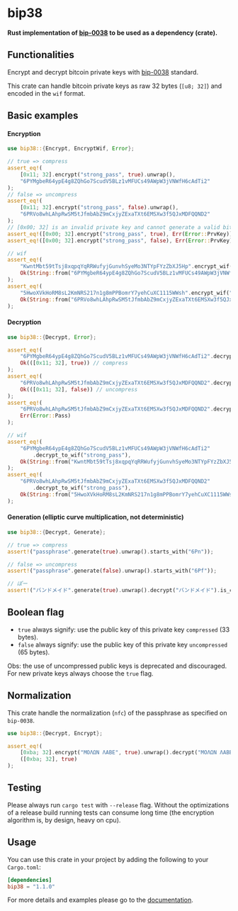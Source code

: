 bip38
=====

**Rust implementation of [bip-0038](https://github.com/bitcoin/bips/blob/master/bip-0038.mediawiki)
 to be used as a dependency (crate).**

## Functionalities

Encrypt and decrypt bitcoin private keys with
 [bip-0038](https://github.com/bitcoin/bips/blob/master/bip-0038.mediawiki) standard.

This crate can handle bitcoin private keys as raw 32 bytes (`[u8; 32]`) and encoded in the `wif`
 format.

## Basic examples

#### Encryption

```rust
use bip38::{Encrypt, EncryptWif, Error};

// true => compress
assert_eq!(
    [0x11; 32].encrypt("strong_pass", true).unwrap(),
    "6PYMgbeR64ypE4g8ZQhGo7ScudV5BLz1vMFUCs49AWpW3jVNWfH6cAdTi2"
);
// false => uncompress
assert_eq!(
    [0x11; 32].encrypt("strong_pass", false).unwrap(),
    "6PRVo8whLAhpRwSM5tJfmbAbZ9mCxjyZExaTXt6EMSXw3f5QJxMDFQQND2"
);
// [0x00; 32] is an invalid private key and cannot generate a valid bitcoin address
assert_eq!([0x00; 32].encrypt("strong_pass", true), Err(Error::PrvKey));
assert_eq!([0x00; 32].encrypt("strong_pass", false), Err(Error::PrvKey));

// wif
assert_eq!(
    "KwntMbt59tTsj8xqpqYqRRWufyjGunvhSyeMo3NTYpFYzZbXJ5Hp".encrypt_wif("strong_pass"),
    Ok(String::from("6PYMgbeR64ypE4g8ZQhGo7ScudV5BLz1vMFUCs49AWpW3jVNWfH6cAdTi2"))
);
assert_eq!(
    "5HwoXVkHoRM8sL2KmNRS217n1g8mPPBomrY7yehCuXC1115WWsh".encrypt_wif("strong_pass"),
    Ok(String::from("6PRVo8whLAhpRwSM5tJfmbAbZ9mCxjyZExaTXt6EMSXw3f5QJxMDFQQND2"))
);
```

#### Decryption

```rust
use bip38::{Decrypt, Error};

assert_eq!(
    "6PYMgbeR64ypE4g8ZQhGo7ScudV5BLz1vMFUCs49AWpW3jVNWfH6cAdTi2".decrypt("strong_pass"),
    Ok(([0x11; 32], true)) // compress
);
assert_eq!(
    "6PRVo8whLAhpRwSM5tJfmbAbZ9mCxjyZExaTXt6EMSXw3f5QJxMDFQQND2".decrypt("strong_pass"),
    Ok(([0x11; 32], false)) // uncompress
);
assert_eq!(
    "6PRVo8whLAhpRwSM5tJfmbAbZ9mCxjyZExaTXt6EMSXw3f5QJxMDFQQND2".decrypt("wrong_pass"),
    Err(Error::Pass)
);

// wif
assert_eq!(
    "6PYMgbeR64ypE4g8ZQhGo7ScudV5BLz1vMFUCs49AWpW3jVNWfH6cAdTi2"
        .decrypt_to_wif("strong_pass"),
    Ok(String::from("KwntMbt59tTsj8xqpqYqRRWufyjGunvhSyeMo3NTYpFYzZbXJ5Hp"))
);
assert_eq!(
    "6PRVo8whLAhpRwSM5tJfmbAbZ9mCxjyZExaTXt6EMSXw3f5QJxMDFQQND2"
        .decrypt_to_wif("strong_pass"),
    Ok(String::from("5HwoXVkHoRM8sL2KmNRS217n1g8mPPBomrY7yehCuXC1115WWsh"))
);
```

#### Generation (elliptic curve multiplication, not deterministic)

```rust
use bip38::{Decrypt, Generate};

// true => compress
assert!("passphrase".generate(true).unwrap().starts_with("6Pn"));

// false => uncompress
assert!("passphrase".generate(false).unwrap().starts_with("6Pf"));

// ぽー
assert!("バンドメイド".generate(true).unwrap().decrypt("バンドメイド").is_ok());
```

## Boolean flag

* `true` always signify: use the public key of this private key `compressed` (33 bytes).
* `false` always signify: use the public key of this private key `uncompressed` (65 bytes).

Obs: the use of uncompressed public keys is deprecated and discouraged. For new private keys always
 choose the `true` flag.

## Normalization

This crate handle the normalization (`nfc`) of the passphrase as specified on `bip-0038`.

```rust
use bip38::{Decrypt, Encrypt};

assert_eq!(
    [0xba; 32].encrypt("ΜΟΛΩΝ ΛΑΒΕ", true).unwrap().decrypt("ΜΟΛΩΝ ΛΑΒΕ").unwrap(),
    ([0xba; 32], true)
);
```

## Testing

Please always run `cargo test` with `--release` flag. Without the optimizations of a release build
 running tests can consume long time (the encryption algorithm is, by design, heavy on cpu).

## Usage

You can use this crate in your project by adding the following to your `Cargo.toml`:

```toml
[dependencies]
bip38 = "1.1.0"
```

For more details and examples please go to the [documentation](https://docs.rs/bip38).
